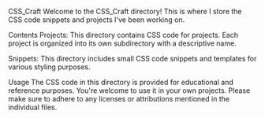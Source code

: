 CSS_Craft
Welcome to the CSS_Craft directory! This is where I store the CSS code snippets and projects I've been working on.

Contents
Projects: This directory contains CSS code for projects. Each project is organized into its own subdirectory with a descriptive name.

Snippets: This directory includes small CSS code snippets and templates for various styling purposes.

Usage
The CSS code in this directory is provided for educational and reference purposes. You're welcome to use it in your own projects. Please make sure to adhere to any licenses or attributions mentioned in the individual files.
